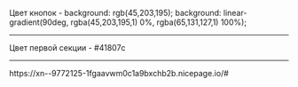 Цвет кнопок - 
background: rgb(45,203,195);
background: linear-gradient(90deg, rgba(45,203,195,1) 0%, rgba(65,131,127,1) 100%);
<hr>
Цвет первой секции - #41807c
<hr>
https://xn--9772125-1fgaavwm0c1a9bxchb2b.nicepage.io/#